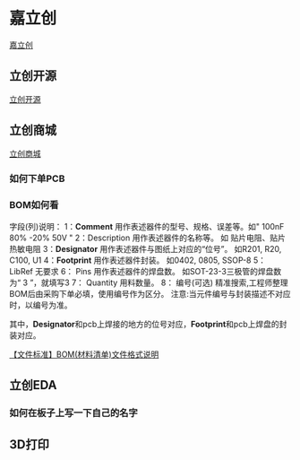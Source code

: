 # 嘉立创

[嘉立创](https://www.szlcsc.com/)



## 立创开源

[立创开源](https://oshwhub.com/)


## 立创商城

[立创商城](https://www.szlcsc.com/)



### 如何下单PCB





### BOM如何看
字段(列)说明：
1：**Comment**     用作表述器件的型号、规格、误差等。如" 100nF  80% -20%  50V "
2：Description     用作表述器件的名称等。 如 贴片电阻、贴片热敏电阻
3：**Designator**   用作表述器件与图纸上对应的“位号”。 如R201,  R20, C100,  U1
4：**Footprint**     用作表述器件封装。 如0402,  0805, SSOP-8
5： LibRef            无要求
6： Pins                用作表述器件的焊盘数。    如SOT-23-3三极管的焊盘数为“ 3 ”，就填写3
7： Quantity          用料数量。
8： 编号(可选)     精准搜索,工程师整理BOM后由采购下单必填，使用编号作为区分。  注意:当元件编号与封装描述不对应时，以编号为准。

其中，**Designator**和pcb上焊接的地方的位号对应，**Footprint**和pcb上焊盘的封装对应。

[【文件标准】BOM(材料清单)文件格式说明](https://www.jlc.com/portal/server_guide_72.html)
## 立创EDA


### 如何在板子上写一下自己的名字


## 3D打印
